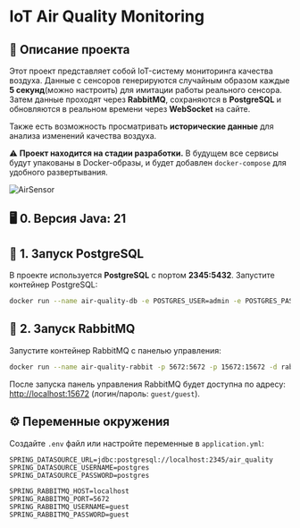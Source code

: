 # IoT Air Quality Monitoring

## 📌 Описание проекта
Этот проект представляет собой IoT-систему мониторинга качества воздуха. Данные с сенсоров генерируются случайным образом каждые **5 секунд**(можно настроить) для имитации работы реального сенсора. Затем данные проходят через **RabbitMQ**, сохраняются в **PostgreSQL** и обновляются в реальном времени через **WebSocket** на сайте.

Также есть возможность просматривать **исторические данные** для анализа изменений качества воздуха.

⚠️ **Проект находится на стадии разработки.** В будущем все сервисы будут упакованы в Docker-образы, и будет добавлен `docker-compose` для удобного развертывания.

![AirSensor](https://postimg.cc/JDRfwhhm)

## 🖥️ 0. Версия Java: 21

## 🐘 1. Запуск PostgreSQL
В проекте используется **PostgreSQL** с портом **2345:5432**.
Запустите контейнер PostgreSQL:
```bash
docker run --name air-quality-db -e POSTGRES_USER=admin -e POSTGRES_PASSWORD=admin -e POSTGRES_DB=air_quality -p 2345:5432 -d postgres
```

## 🐇 2. Запуск RabbitMQ
Запустите контейнер RabbitMQ с панелью управления:
```bash
docker run --name air-quality-rabbit -p 5672:5672 -p 15672:15672 -d rabbitmq:management
```
После запуска панель управления RabbitMQ будет доступна по адресу: [http://localhost:15672](http://localhost:15672) (логин/пароль: `guest/guest`).

## ⚙️ Переменные окружения
Создайте `.env` файл или настройте переменные в `application.yml`:
```env
SPRING_DATASOURCE_URL=jdbc:postgresql://localhost:2345/air_quality
SPRING_DATASOURCE_USERNAME=postgres
SPRING_DATASOURCE_PASSWORD=postgres

SPRING_RABBITMQ_HOST=localhost
SPRING_RABBITMQ_PORT=5672
SPRING_RABBITMQ_USERNAME=guest
SPRING_RABBITMQ_PASSWORD=guest
```

